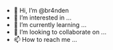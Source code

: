 - 👋 Hi, I’m @br4nden
- 👀 I’m interested in ...
- 🌱 I’m currently learning ...
- 💞️ I’m looking to collaborate on ...
- 📫 How to reach me ...

<!---
br4nden/br4nden is a ✨ special ✨ repository because its `README.md` (this file) appears on your GitHub profile.
You can click the Preview link to take a look at your changes.
--->
